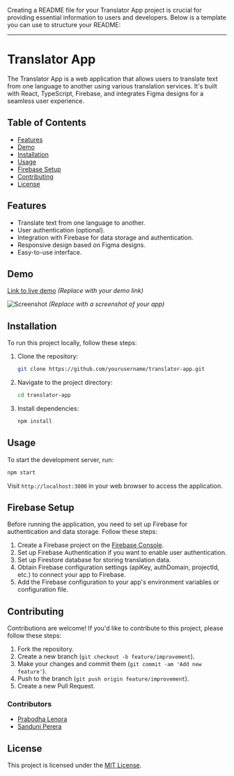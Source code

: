 Creating a README file for your Translator App project is crucial for providing essential information to users and developers. Below is a template you can use to structure your README:

---

# Translator App

The Translator App is a web application that allows users to translate text from one language to another using various translation services. It's built with React, TypeScript, Firebase, and integrates Figma designs for a seamless user experience.

## Table of Contents

- [Features](#features)
- [Demo](#demo)
- [Installation](#installation)
- [Usage](#usage)
- [Firebase Setup](#firebase-setup)
- [Contributing](#contributing)
- [License](#license)

## Features

- Translate text from one language to another.
- User authentication (optional).
- Integration with Firebase for data storage and authentication.
- Responsive design based on Figma designs.
- Easy-to-use interface.

## Demo

[Link to live demo](#) *(Replace with your demo link)*

![Screenshot](screenshot.png) *(Replace with a screenshot of your app)*

## Installation

To run this project locally, follow these steps:

1. Clone the repository:

   ```bash
   git clone https://github.com/yourusername/translator-app.git
   ```

2. Navigate to the project directory:

   ```bash
   cd translator-app
   ```

3. Install dependencies:

   ```bash
   npm install
   ```

## Usage

To start the development server, run:

```bash
npm start
```

Visit `http://localhost:3000` in your web browser to access the application.

## Firebase Setup

Before running the application, you need to set up Firebase for authentication and data storage. Follow these steps:

1. Create a Firebase project on the [Firebase Console](https://console.firebase.google.com/).
2. Set up Firebase Authentication if you want to enable user authentication.
3. Set up Firestore database for storing translation data.
4. Obtain Firebase configuration settings (apiKey, authDomain, projectId, etc.) to connect your app to Firebase.
5. Add the Firebase configuration to your app's environment variables or configuration file.

## Contributing

Contributions are welcome! If you'd like to contribute to this project, please follow these steps:

1. Fork the repository.
2. Create a new branch (`git checkout -b feature/improvement`).
3. Make your changes and commit them (`git commit -am 'Add new feature'`).
4. Push to the branch (`git push origin feature/improvement`).
5. Create a new Pull Request.

### Contributors

- [Prabodha Lenora](https://github.com/prabolenora)
- [Sanduni Perera](https://github.com/shashperera)

## License

This project is licensed under the [MIT License](LICENSE).
